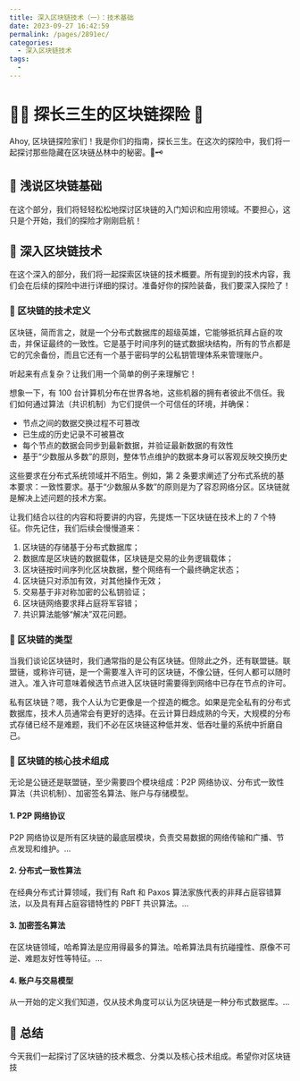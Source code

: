 ```yaml
---
title: 深入区块链技术（一）：技术基础
date: 2023-09-27 16:42:59
permalink: /pages/2891ec/
categories: 
  - 深入区块链技术
tags: 
  - 
---
```

# 🕵️‍♂️ 探长三生的区块链探险 🚀

Ahoy, 区块链探险家们！我是你们的指南，探长三生。在这次的探险中，我们将一起探讨那些隐藏在区块链丛林中的秘密。🌲🗝️

## 🚤 浅说区块链基础

在这个部分，我们将轻轻松松地探讨区块链的入门知识和应用领域。不要担心，这只是个开始，我们的探险才刚刚启航！

## 🚀 深入区块链技术

在这个深入的部分，我们将一起探索区块链的技术概要。所有提到的技术内容，我们会在后续的探险中进行详细的探讨。准备好你的探险装备，我们要深入探险了！

### 🧱 区块链的技术定义

区块链，简而言之，就是一个分布式数据库的超级英雄，它能够抵抗拜占庭的攻击，并保证最终的一致性。它是基于时间序列的链式数据块结构，所有的节点都是它的冗余备份，而且它还有一个基于密码学的公私钥管理体系来管理账户。

听起来有点复杂？让我们用一个简单的例子来理解它！

想象一下，有 100 台计算机分布在世界各地，这些机器的拥有者彼此不信任。我们如何通过算法（共识机制）为它们提供一个可信任的环境，并确保：

- 节点之间的数据交换过程不可篡改
- 已生成的历史记录不可被篡改
- 每个节点的数据会同步到最新数据，并验证最新数据的有效性
- 基于“少数服从多数”的原则，整体节点维护的数据本身可以客观反映交换历史

这些要求在分布式系统领域并不陌生。例如，第 2 条要求阐述了分布式系统的基本要求：一致性要求。基于“少数服从多数”的原则是为了容忍网络分区。区块链就是解决上述问题的技术方案。

让我们结合以往的内容和将要讲的内容，先提炼一下区块链在技术上的 7 个特征。你先记住，我们后续会慢慢道来：

1. 区块链的存储基于分布式数据库；
2. 数据库是区块链的数据载体，区块链是交易的业务逻辑载体；
3. 区块链按时间序列化区块数据，整个网络有一个最终确定状态；
4. 区块链只对添加有效，对其他操作无效；
5. 交易基于非对称加密的公私钥验证；
6. 区块链网络要求拜占庭将军容错；
7. 共识算法能够“解决”双花问题。

### 🚁 区块链的类型

当我们谈论区块链时，我们通常指的是公有区块链。但除此之外，还有联盟链。联盟链，或称许可链，是一个需要准入许可的区块链，不像公链，任何人都可以随时进入。准入许可意味着候选节点进入区块链时需要得到网络中已存在节点的许可。

私有区块链？嗯，我个人认为它更像是一个捏造的概念。如果是完全私有的分布式数据库，技术人员通常会有更好的选择。在云计算日趋成熟的今天，大规模的分布式存储已经不是难题，我们不必在区块链这种低并发、低吞吐量的系统中折磨自己。

### 🧪 区块链的核心技术组成

无论是公链还是联盟链，至少需要四个模块组成：P2P 网络协议、分布式一致性算法（共识机制）、加密签名算法、账户与存储模型。

#### 1. P2P 网络协议

P2P 网络协议是所有区块链的最底层模块，负责交易数据的网络传输和广播、节点发现和维护。...

#### 2. 分布式一致性算法

在经典分布式计算领域，我们有 Raft 和 Paxos 算法家族代表的非拜占庭容错算法，以及具有拜占庭容错特性的 PBFT 共识算法。...

#### 3. 加密签名算法

在区块链领域，哈希算法是应用得最多的算法。哈希算法具有抗碰撞性、原像不可逆、难题友好性等特征。...

#### 4. 账户与交易模型

从一开始的定义我们知道，仅从技术角度可以认为区块链是一种分布式数据库。...

## 🎉 总结

今天我们一起探讨了区块链的技术概念、分类以及核心技术组成。希望你对区块链技



